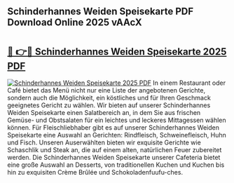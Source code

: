 ## Schinderhannes Weiden Speisekarte PDF Download Online 2025 vAAcX

# <h2><a href="http://gc7mp3.nevu.top/?p=Schinderhannes+Weiden+Speisekarte">🔗 👉🔴 Schinderhannes Weiden Speisekarte 2025 PDF</a></h2>

[![Schinderhannes Weiden Speisekarte 2025 PDF](https://i.imgur.com/dBaPXMq.png)](http://gc7mp3.nevu.top/?p=Schinderhannes+Weiden+Speisekarte)
In einem Restaurant oder Café bietet das Menü nicht nur eine Liste der angebotenen Gerichte, sondern auch die Möglichkeit, ein köstliches und für Ihren Geschmack geeignetes Gericht zu wählen. Wir bieten auf unserer Schinderhannes Weiden Speisekarte einen Salatbereich an, in dem Sie aus frischen Gemüse- und Obstsalaten für ein leichtes und leckeres Mittagessen wählen können. Für Fleischliebhaber gibt es auf unserer Schinderhannes Weiden Speisekarte eine Auswahl an Gerichten: Rindfleisch, Schweinefleisch, Huhn und Fisch. Unseren Auserwählten bieten wir exquisite Gerichte wie Schaschlik und Steak an, die auf einem alten, natürlichen Feuer zubereitet werden. Die Schinderhannes Weiden Speisekarte unserer Cafeteria bietet eine große Auswahl an Desserts, von traditionellen Kuchen und Kuchen bis hin zu exquisiten Crème Brûlée und Schokoladenfuufu-ches.
